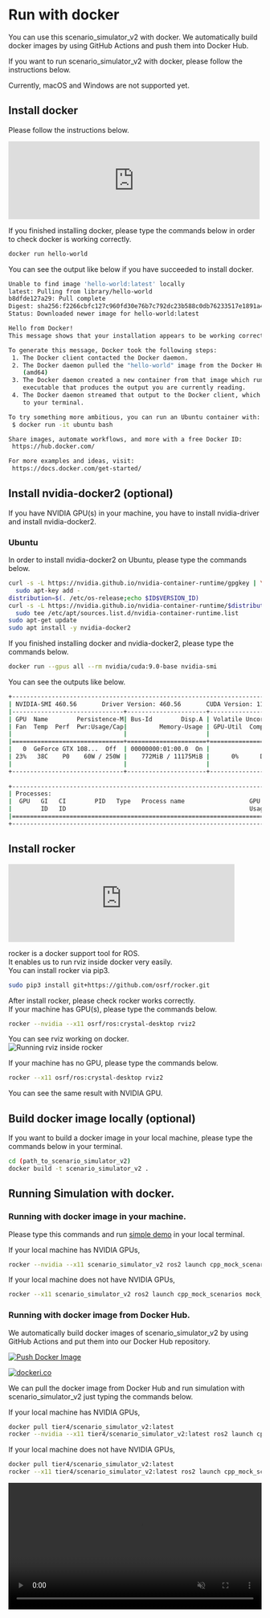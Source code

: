 # Run with docker

You can use this scenario_simulator_v2 with docker.
We automatically build docker images by using GitHub Actions and push them into Docker Hub.

If you want to run scenario_simulator_v2 with docker, please follow the instructions below.

Currently, macOS and Windows are not supported yet.

## Install docker

Please follow the instructions below.

<iframe
    src="https://hatenablog-parts.com/embed?url=https%3A%2F%2Fdocs.docker.com%2Fengine%2Finstall%2F" 
    title="Install Docker Engine" 
    class="embed-card embed-webcard"
    scrolling="no"
    frameborder="0"
    style="display: block; width: 100%; height: 155px; max-width: 500px; margin: 10px 0px;">
</iframe>

If you finished installing docker, please type the commands below in order to check docker is working correctly.
```bash
docker run hello-world
```

You can see the output like below if you have succeeded to install docker.  
```bash
Unable to find image 'hello-world:latest' locally
latest: Pulling from library/hello-world
b8dfde127a29: Pull complete 
Digest: sha256:f2266cbfc127c960fd30e76b7c792dc23b588c0db76233517e1891a4e357d519
Status: Downloaded newer image for hello-world:latest

Hello from Docker!
This message shows that your installation appears to be working correctly.

To generate this message, Docker took the following steps:
 1. The Docker client contacted the Docker daemon.
 2. The Docker daemon pulled the "hello-world" image from the Docker Hub.
    (amd64)
 3. The Docker daemon created a new container from that image which runs the
    executable that produces the output you are currently reading.
 4. The Docker daemon streamed that output to the Docker client, which sent it
    to your terminal.

To try something more ambitious, you can run an Ubuntu container with:
 $ docker run -it ubuntu bash

Share images, automate workflows, and more with a free Docker ID:
 https://hub.docker.com/

For more examples and ideas, visit:
 https://docs.docker.com/get-started/
```

## Install nvidia-docker2 (optional)

If you have NVIDIA GPU(s) in your machine, you have to install nvidia-driver and install nvidia-docker2.

### Ubuntu

In order to install nvidia-docker2 on Ubuntu, please type the commands below.

```bash
curl -s -L https://nvidia.github.io/nvidia-container-runtime/gpgkey | \
  sudo apt-key add -
distribution=$(. /etc/os-release;echo $ID$VERSION_ID)
curl -s -L https://nvidia.github.io/nvidia-container-runtime/$distribution/nvidia-container-runtime.list | \
  sudo tee /etc/apt/sources.list.d/nvidia-container-runtime.list
sudo apt-get update
sudo apt install -y nvidia-docker2
```

If you finished installing docker and nvidia-docker2, please type the commands below.

```bash
docker run --gpus all --rm nvidia/cuda:9.0-base nvidia-smi
```

You can see the outputs like below.

```bash
+-----------------------------------------------------------------------------+
| NVIDIA-SMI 460.56       Driver Version: 460.56       CUDA Version: 11.2     |
|-------------------------------+----------------------+----------------------+
| GPU  Name        Persistence-M| Bus-Id        Disp.A | Volatile Uncorr. ECC |
| Fan  Temp  Perf  Pwr:Usage/Cap|         Memory-Usage | GPU-Util  Compute M. |
|                               |                      |               MIG M. |
|===============================+======================+======================|
|   0  GeForce GTX 108...  Off  | 00000000:01:00.0  On |                  N/A |
| 23%   38C    P0    60W / 250W |    772MiB / 11175MiB |      0%      Default |
|                               |                      |                  N/A |
+-------------------------------+----------------------+----------------------+
                                                                               
+-----------------------------------------------------------------------------+
| Processes:                                                                  |
|  GPU   GI   CI        PID   Type   Process name                  GPU Memory |
|        ID   ID                                                   Usage      |
|=============================================================================|
+-----------------------------------------------------------------------------+
```

## Install rocker

<iframe 
  class="hatenablogcard" 
  style="width:100%;height:155px;max-width:450px;" 
  title="rocker" 
  src="https://hatenablog-parts.com/embed?url=https://github.com/osrf/rocker" 
  width="300" height="150" frameborder="0" scrolling="no">
</iframe>

rocker is a docker support tool for ROS.  
It enables us to run rviz inside docker very easily.  
You can install rocker via pip3.
```bash
sudo pip3 install git+https://github.com/osrf/rocker.git
```

After install rocker, please check rocker works correctly.  
If your machine has GPU(s), please type the commands below.  
```bash
rocker --nvidia --x11 osrf/ros:crystal-desktop rviz2
```
You can see rviz working on docker.  
![Running rviz inside rocker](../image/rviz_with_rocker.png "running rviz inside rocker.")

If your machine has no GPU, please type the commands below.  
```bash
rocker --x11 osrf/ros:crystal-desktop rviz2
```
You can see the same result with NVIDIA GPU.

## Build docker image locally (optional)

If you want to build a docker image in your local machine, please type the commands below in your terminal.

```bash
cd (path_to_scenario_simulator_v2)
docker build -t scenario_simulator_v2 .
```

## Running Simulation with docker.

### Running with docker image in your machine.
Please type this commands and run [simple demo](SimpleDemo.md) in your local terminal.

If your local machine has NVIDIA GPUs,

```bash
rocker --nvidia --x11 scenario_simulator_v2 ros2 launch cpp_mock_scenarios mock_test.launch.py scenario:=idiot_npc scenario:=traffic_simulation_demo with_rviz:=true timeout:=60
```

If your local machine does not have NVIDIA GPUs,

```bash
rocker --x11 scenario_simulator_v2 ros2 launch cpp_mock_scenarios mock_test.launch.py scenario:=idiot_npc scenario:=traffic_simulation_demo with_rviz:=true timeout:=60
```

### Running with docker image from Docker Hub.

We automatically build docker images of scenario_simulator_v2 by using GitHub Actions and put them into our Docker Hub repository.

[![Push Docker Image](https://github.com/tier4/scenario_simulator_v2/actions/workflows/Docker.yaml/badge.svg)](https://github.com/tier4/scenario_simulator_v2/actions/workflows/Docker.yaml)

[![dockeri.co](https://dockeri.co/image/tier4/scenario_simulator_v2)](https://hub.docker.com/r/tier4/scenario_simulator_v2)

We can pull the docker image from Docker Hub and run simulation with scenario_simulator_v2 just typing the commands below.

If your local machine has NVIDIA GPUs,

```bash
docker pull tier4/scenario_simulator_v2:latest
rocker --nvidia --x11 tier4/scenario_simulator_v2:latest ros2 launch cpp_mock_scenarios mock_test.launch.py scenario:=idiot_npc scenario:=traffic_simulation_demo with_rviz:=true timeout:=60
```

If your local machine does not have NVIDIA GPUs,

```bash
docker pull tier4/scenario_simulator_v2:latest
rocker --x11 tier4/scenario_simulator_v2:latest ros2 launch cpp_mock_scenarios mock_test.launch.py scenario:=idiot_npc scenario:=traffic_simulation_demo with_rviz:=true timeout:=60
```

<video
  class="c-video__embed"
  src="https://user-images.githubusercontent.com/10348912/115502051-44ab8500-a2af-11eb-9244-4a1d0f2a2b2a.mp4"
  width="100%"
  loop
  autoplay
  muted
  playsinline>
</video>
